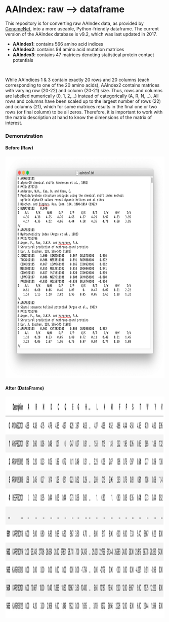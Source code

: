 # AAIndex: raw --> dataframe

This repository is for converting raw AAIndex data, as provided by [GenomeNet](genome.jp/aaindex/), into a more useable, Python-friendly dataframe.
The current version of the AAIndex database is v9.2, which was last updated in 2017. <br>

- <b>AAIndex1</b>: contains 566 amino acid indices
- <b>AAIndex2</b>: contains 94 amino acid mutation matrices
- <b>AAIndex3</b>: contains 47 matrices denoting statistical protein contact potentials
<br>

While AAIndices 1 & 3 contain exactly 20 rows and 20 columns (each corresponding to one of the 20 amino acids), AAIndex2 contains matrices with varying row (20-22) and column (20-21) size. Thus, rows and columns are labelled numerically (0, 1, 2,...) instead of categorically (A, R, N,...). All rows and columns have been scaled up to the largest number of rows (22) and columns (21), which for some matrices results in the final one or two rows (or final column) to be all zeros. Therefore, it is important to work with the matrix description at hand to know the dimensions of the matrix of interest.


### Demonstration

#### Before (Raw)

<p align="center">
  <img src="/imgs/before.png" height="700" width="650">
</p>

#### After (DataFrame)

<p align="center">
  <img src="/imgs/after.png" height="700" width="650">
</p>